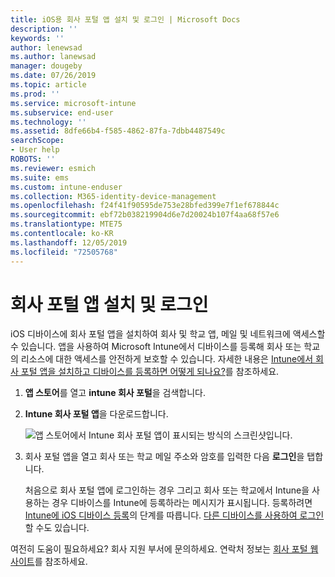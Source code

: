 ```yaml
---
title: iOS용 회사 포털 앱 설치 및 로그인 | Microsoft Docs
description: ''
keywords: ''
author: lenewsad
ms.author: lanewsad
manager: dougeby
ms.date: 07/26/2019
ms.topic: article
ms.prod: ''
ms.service: microsoft-intune
ms.subservice: end-user
ms.technology: ''
ms.assetid: 8dfe66b4-f585-4862-87fa-7dbb4487549c
searchScope:
- User help
ROBOTS: ''
ms.reviewer: esmich
ms.suite: ems
ms.custom: intune-enduser
ms.collection: M365-identity-device-management
ms.openlocfilehash: f24f41f90595de753e28bfed399e7f1ef678844c
ms.sourcegitcommit: ebf72b038219904d6e7d20024b107f4aa68f57e6
ms.translationtype: MTE75
ms.contentlocale: ko-KR
ms.lasthandoff: 12/05/2019
ms.locfileid: "72505768"
---
```

# <a name="install-and-sign-in-to-the-company-portal-app"></a>회사 포털 앱 설치 및 로그인

iOS 디바이스에 회사 포털 앱을 설치하여 회사 및 학교 앱, 메일 및 네트워크에 액세스할 수 있습니다. 앱을 사용하여 Microsoft Intune에서 디바이스를 등록해 회사 또는 학교의 리소스에 대한 액세스를 안전하게 보호할 수 있습니다. 자세한 내용은 [Intune에서 회사 포털 앱을 설치하고 디바이스를 등록하면 어떻게 되나요?](what-happens-if-you-install-the-company-portal-app-and-enroll-your-device-in-intune-ios.md)를 참조하세요.

1. **앱 스토어**를 열고 **intune 회사 포털**을 검색합니다.

2. **Intune 회사 포털 앱**을 다운로드합니다.

    ![앱 스토어에서 Intune 회사 포털 앱이 표시되는 방식의 스크린샷입니다.](./media/cp-ios-redesign-after-1904.PNG)  

3. 회사 포털 앱을 열고 회사 또는 학교 메일 주소와 암호를 입력한 다음 **로그인**을 탭합니다.

    처음으로 회사 포털 앱에 로그인하는 경우 그리고 회사 또는 학교에서 Intune을 사용하는 경우 디바이스를 Intune에 등록하라는 메시지가 표시됩니다. 등록하려면 [Intune에 iOS 디바이스 등록](enroll-your-device-in-intune-ios.md)의 단계를 따릅니다. [다른 디바이스를 사용하여 로그인](https://docs.microsoft.com/intune-user-help/sign-in-to-the-company-portal#sign-in-from-another-device)할 수도 있습니다.

여전히 도움이 필요하세요? 회사 지원 부서에 문의하세요. 연락처 정보는 [회사 포털 웹 사이트](https://go.microsoft.com/fwlink/?linkid=2010980)를 참조하세요.
